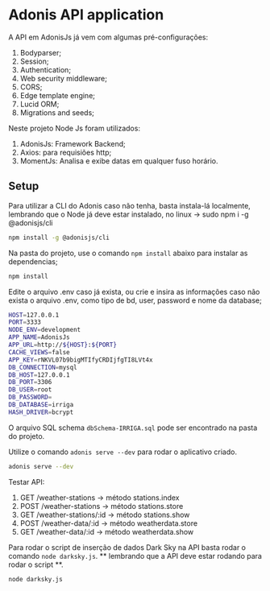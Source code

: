 # Adonis API application

A API em AdonisJs já vem com algumas pré-configurações:

1. Bodyparser;
2. Session;
3. Authentication;
4. Web security middleware;
5. CORS;
6. Edge template engine;
7. Lucid ORM;
8. Migrations and seeds;

Neste projeto Node Js foram utilizados:

1. AdonisJs: Framework Backend;
2. Axios: para requisiões http;
3. MomentJs: Analisa e exibe datas em qualquer fuso horário.

## Setup

Para utilizar a CLI do Adonis caso não tenha, basta instala-lá localmente, lembrando que o Node já deve estar instalado, no linux -> sudo npm i -g @adonisjs/cli

```bash
npm install -g @adonisjs/cli
```

Na pasta do projeto, use o comando `npm install` abaixo para instalar as dependencias;

```bash
npm install
```

Edite o arquivo .env caso já exista, ou crie e insira as informações caso não exista o arquivo .env, como tipo de bd, user, password e nome da database;

```bash
HOST=127.0.0.1
PORT=3333
NODE_ENV=development
APP_NAME=AdonisJs
APP_URL=http://${HOST}:${PORT}
CACHE_VIEWS=false
APP_KEY=rNKVL07b9bigMTIfyCRDIjfgTI8LVt4x
DB_CONNECTION=mysql
DB_HOST=127.0.0.1
DB_PORT=3306
DB_USER=root
DB_PASSWORD=
DB_DATABASE=irriga
HASH_DRIVER=bcrypt
```

O arquivo SQL schema `dbSchema-IRRIGA.sql` pode ser encontrado na pasta do projeto.
 
Utilize o comando `adonis serve --dev` para rodar o aplicativo criado. 

```bash
adonis serve --dev
```

Testar API:

1. GET /weather-stations -> método stations.index
2. POST /weather-stations -> método stations.store
3. GET /weather-stations/:id -> método stations.show
4. POST /weather-data/:id -> método weatherdata.store
5. GET /weather-data/:id -> método weatherdata.show

Para rodar o script de inserção de dados Dark Sky na API basta rodar o comando `node darksky.js`. ** lembrando que a API deve estar rodando para rodar o script **.

```bash
node darksky.js
```
